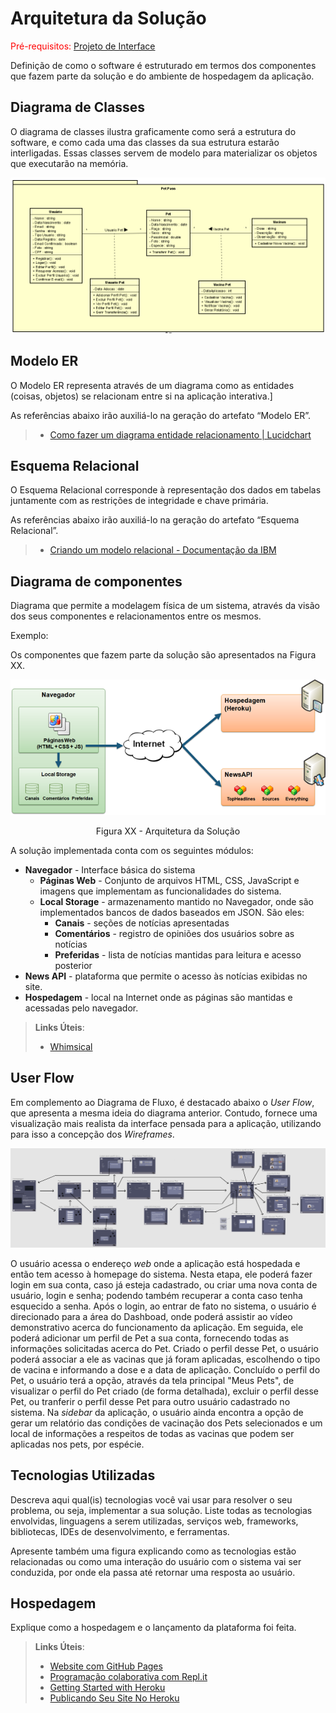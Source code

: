 # Arquitetura da Solução

<span style="color:red">Pré-requisitos: <a href="3-Projeto de Interface.md"> Projeto de Interface</a></span>

Definição de como o software é estruturado em termos dos componentes que fazem parte da solução e do ambiente de hospedagem da aplicação.

## Diagrama de Classes

O diagrama de classes ilustra graficamente como será a estrutura do software, e como cada uma das classes da sua estrutura estarão interligadas. Essas classes servem de modelo para materializar os objetos que executarão na memória.

![Diagrama de Classes](img/Diagrama%20de%20Classes.PNG)

## Modelo ER

O Modelo ER representa através de um diagrama como as entidades (coisas, objetos) se relacionam entre si na aplicação interativa.]

As referências abaixo irão auxiliá-lo na geração do artefato “Modelo ER”.

> - [Como fazer um diagrama entidade relacionamento | Lucidchart](https://www.lucidchart.com/pages/pt/como-fazer-um-diagrama-entidade-relacionamento)

## Esquema Relacional

O Esquema Relacional corresponde à representação dos dados em tabelas juntamente com as restrições de integridade e chave primária.
 
As referências abaixo irão auxiliá-lo na geração do artefato “Esquema Relacional”.

> - [Criando um modelo relacional - Documentação da IBM](https://www.ibm.com/docs/pt-br/cognos-analytics/10.2.2?topic=designer-creating-relational-model)

## Diagrama de componentes

Diagrama que permite a modelagem física de um sistema, através da visão dos seus componentes e relacionamentos entre os mesmos.

Exemplo: 

Os componentes que fazem parte da solução são apresentados na Figura XX.

![Diagrama de Componentes](img/componentes.png)
<center>Figura XX - Arquitetura da Solução</center>

A solução implementada conta com os seguintes módulos:
- **Navegador** - Interface básica do sistema  
  - **Páginas Web** - Conjunto de arquivos HTML, CSS, JavaScript e imagens que implementam as funcionalidades do sistema.
   - **Local Storage** - armazenamento mantido no Navegador, onde são implementados bancos de dados baseados em JSON. São eles: 
     - **Canais** - seções de notícias apresentadas 
     - **Comentários** - registro de opiniões dos usuários sobre as notícias
     - **Preferidas** - lista de notícias mantidas para leitura e acesso posterior
 - **News API** - plataforma que permite o acesso às notícias exibidas no site.
 - **Hospedagem** - local na Internet onde as páginas são mantidas e acessadas pelo navegador. 

> **Links Úteis**:
>
> - [Whimsical](https://whimsical.com/)

## User Flow

Em complemento ao Diagrama de Fluxo, é destacado abaixo o *User Flow*, que apresenta a mesma ideia do diagrama anterior. Contudo, fornece uma visualização mais realista da interface pensada para a aplicação, utilizando para isso a concepção dos *Wireframes*.

![User_Flow](img/Diagrama.png)

O usuário acessa o endereço *web* onde a aplicação está hospedada e então tem acesso à homepage do sistema. Nesta etapa, ele poderá fazer login em sua conta, caso já esteja cadastrado, ou criar uma nova conta de usuário, login e senha; podendo também recuperar a conta caso tenha esquecido a senha. Após o login, ao entrar de fato no sistema, o usuário é direcionado para a área do Dashboad, onde poderá assistir ao vídeo demonstrativo acerca do funcionamento da aplicação. Em seguida, ele poderá adicionar um perfil de Pet a sua conta, fornecendo todas as informações solicitadas acerca do Pet. Criado o perfil desse Pet, o usuário poderá associar a ele as vacinas que já foram aplicadas, escolhendo o tipo de vacina e informando a dose e a data de aplicação. Concluído o perfil do Pet, o usuário terá a opção, através da tela principal "Meus Pets", de visualizar o perfil do Pet criado (de forma detalhada), excluir o perfil desse Pet, ou tranferir o perfil desse Pet para outro usuário cadastrado no sistema. Na *sidebar* da aplicação, o usuário ainda encontra a opção de gerar um relatório das condições de vacinação dos Pets selecionados e um local de informações a respeitos de todas as vacinas que podem ser aplicadas nos pets, por espécie.

## Tecnologias Utilizadas

Descreva aqui qual(is) tecnologias você vai usar para resolver o seu problema, ou seja, implementar a sua solução. Liste todas as tecnologias envolvidas, linguagens a serem utilizadas, serviços web, frameworks, bibliotecas, IDEs de desenvolvimento, e ferramentas.

Apresente também uma figura explicando como as tecnologias estão relacionadas ou como uma interação do usuário com o sistema vai ser conduzida, por onde ela passa até retornar uma resposta ao usuário.

## Hospedagem

Explique como a hospedagem e o lançamento da plataforma foi feita.

> **Links Úteis**:
>
> - [Website com GitHub Pages](https://pages.github.com/)
> - [Programação colaborativa com Repl.it](https://repl.it/)
> - [Getting Started with Heroku](https://devcenter.heroku.com/start)
> - [Publicando Seu Site No Heroku](http://pythonclub.com.br/publicando-seu-hello-world-no-heroku.html)
